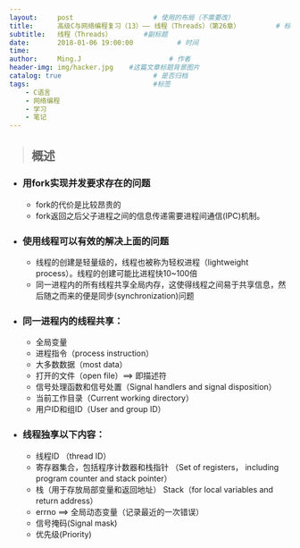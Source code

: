 ```yaml
---
layout:     post                    # 使用的布局（不需要改）
title:      高级C与网络编程复习（13）—— 线程（Threads）（第26章）         # 标题
subtitle:   线程（Threads）        #副标题
date:       2018-01-06 19:00:00           # 时间
time:
author:     Ming.J                      # 作者
header-img: img/hacker.jpg    #这篇文章标题背景图片
catalog: true                       # 是否归档
tags:                               #标签
    - C语言
    - 网络编程
    - 学习
    - 笔记
---
```


> ## 概述

- ### 用fork实现并发要求存在的问题
  - fork的代价是比较昂贵的
  - fork返回之后父子进程之间的信息传递需要进程间通信(IPC)机制。
- ### 使用线程可以有效的解决上面的问题
  - 线程的创建是轻量级的，线程也被称为轻权进程（lightweight process）。线程的创建可能比进程快10~100倍
  - 同一进程内的所有线程共享全局内存，这使得线程之间易于共享信息，然后随之而来的便是同步(synchronization)问题
- ### 同一进程内的线程共享：
  - 全局变量
  - 进程指令（process instruction）
  - 大多数数据（most data）
  - 打开的文件（open file）==> 即描述符
  - 信号处理函数和信号处置（Signal handlers and signal disposition）
  - 当前工作目录（Current working directory）
  - 用户ID和组ID（User and group ID）
- ### 线程独享以下内容：
  - 线程ID （thread ID）
  - 寄存器集合，包括程序计数器和栈指针 （Set of registers， including program counter and stack pointer）
  - 栈（用于存放局部变量和返回地址）  Stack（for local variables and return address）
  - errno ==> 全局动态变量（记录最近的一次错误）
  - 信号掩码(Signal mask)
  - 优先级(Priority)
